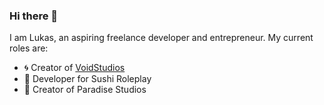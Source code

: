 ### Hi there 👋
I am Lukas, an aspiring freelance developer and entrepreneur.
My current roles are:
- 🌀 Creator of [VoidStudios](https://github.com/VoidTeam1)
- 🍣 Developer for Sushi Roleplay
- 🌴 Creator of Paradise Studios

<!--
**m0uka/m0uka** is a ✨ _special_ ✨ repository because its `README.md` (this file) appears on your GitHub profile.

Here are some ideas to get you started:

- 🔭 I’m currently working on ...
- 🌱 I’m currently learning ...
- 👯 I’m looking to collaborate on ...
- 🤔 I’m looking for help with ...
- 💬 Ask me about ...
- 📫 How to reach me: ...
- 😄 Pronouns: ...
- ⚡ Fun fact: ...
-->
